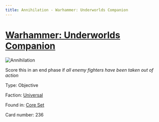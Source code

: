 ```yaml
---
title: Annihilation - Warhammer: Underworlds Companion
---
```


# [Warhammer: Underworlds Companion](https://guidokessels.github.io/wh-underworlds)

  

![Annihilation](https://warhammerunderworlds.com/wp-content/uploads/sites/6/2017/12/236_ENG-Anihilation.png)

Score this in an end phase if <i>all enemy fighters have been taken out of action</i>

Type: Objective

Faction: [Universal](https://guidokessels.github.io/wh-underworlds/factions/universal)

Found in: [Core Set](https://guidokessels.github.io/wh-underworlds/locations/core-set)

Card number: 236
